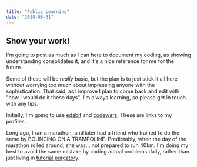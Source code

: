 ```yaml
---
title: "Public Learning"
date: "2018-08-31"
---
```


## Show your work!

I'm going to post as much as I can here to document my coding, as showing understanding consolidates it, and it's a nice reference for me for the future.

Some of these will be *really* basic, but the plan is to just stick it all here without worrying too much about impressing anyone with the sophistication.  That said, as I improve
I plan to come back and edit with "how I would do it these days".  I'm always learning, so please get in touch with any tips.

Initially, I'm going to use [edabit](https://edabit.com/user/kkahSiwvuQkvaFnFq) and [codewars](https://www.codewars.com/users/willworth).  These are links to my profiles.

Long ago, I ran a marathon, and later had a friend who trained to do the same by BOUNCING ON A TRAMPOLINE.  Predictably, when the day of the marathon rolled around, she was... not prepared to run 40km.  I'm doing my best to avoid the same mistake by coding actual problems daily, rather than just living in [tutorial purgatory](https://medium.freecodecamp.org/how-to-escape-tutorial-purgatory-as-a-new-developer-or-at-any-time-in-your-career-e3a4b2384a40).